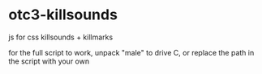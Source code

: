 # otc3-killsounds
js for css killsounds + killmarks

for the full script to work, unpack "male" to drive C, or replace the path in the script with your own
